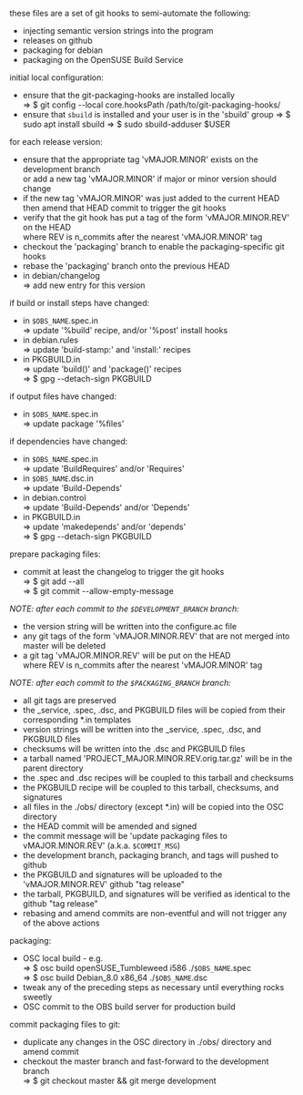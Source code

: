 
these files are a set of git hooks to semi-automate the following:

  * injecting semantic version strings into the program
  * releases on github
  * packaging for debian
  * packaging on the OpenSUSE Build Service


initial local configuration:

* ensure that the git-packaging-hooks are installed locally  
  => $ git config --local core.hooksPath /path/to/git-packaging-hooks/
* ensure that `sbuild` is installed and your user is in the 'sbuild' group
  => $ sudo apt install sbuild
  => $ sudo sbuild-adduser $USER


for each release version:

* ensure that the appropriate tag 'vMAJOR.MINOR' exists on the development branch  
  or add a new tag 'vMAJOR.MINOR' if major or minor version should change
* if the new tag 'vMAJOR.MINOR' was just added to the current HEAD  
  then amend that HEAD commit to trigger the git hooks
* verify that the git hook has put a tag of the form 'vMAJOR.MINOR.REV' on the HEAD  
  where REV is n_commits after the nearest 'vMAJOR.MINOR' tag
* checkout the 'packaging' branch to enable the packaging-specific git hooks
* rebase the 'packaging' branch onto the previous HEAD
* in debian/changelog  
  => add new entry for this version


if build or install steps have changed:

* in `$OBS_NAME`.spec.in  
  => update '%build' recipe, and/or '%post' install hooks
* in debian.rules  
  => update 'build-stamp:' and 'install:' recipes
* in PKGBUILD.in  
  => update 'build()' and 'package()' recipes  
  => $ gpg --detach-sign PKGBUILD


if output files have changed:

* in `$OBS_NAME`.spec.in  
  => update package '%files'


if dependencies have changed:

* in `$OBS_NAME`.spec.in  
  => update 'BuildRequires' and/or 'Requires'
* in `$OBS_NAME`.dsc.in  
  => update 'Build-Depends'
* in debian.control  
  => update 'Build-Depends' and/or 'Depends'
* in PKGBUILD.in  
  => update 'makedepends' and/or 'depends'  
  => $ gpg --detach-sign PKGBUILD


prepare packaging files:

* commit at least the changelog to trigger the git hooks  
  => $ git add --all  
  => $ git commit --allow-empty-message


_NOTE: after each commit to the `$DEVELOPMENT_BRANCH` branch:_

* the version string will be written into the configure.ac file
* any git tags of the form 'vMAJOR.MINOR.REV' that are not merged into master will be deleted
* a git tag 'vMAJOR.MINOR.REV' will be put on the HEAD  
  where REV is n_commits after the nearest 'vMAJOR.MINOR' tag


_NOTE: after each commit to the `$PACKAGING_BRANCH` branch:_

* all git tags are preserved
* the \_service, .spec, .dsc, and PKGBUILD files will be copied from their corresponding *.in templates
* version strings will be written into the \_service, .spec, .dsc, and PKGBUILD files
* checksums will be written into the .dsc and PKGBUILD files
* a tarball named 'PROJECT_MAJOR.MINOR.REV.orig.tar.gz' will be in the parent directory
* the .spec and .dsc recipes will be coupled to this tarball and checksums
* the PKGBUILD recipe will be coupled to this tarball, checksums, and signatures
* all files in the ./obs/ directory (except *.in) will be copied into the OSC directory
* the HEAD commit will be amended and signed
* the commit message will be 'update packaging files to vMAJOR.MINOR.REV' (a.k.a. `$COMMIT_MSG`)
* the development branch, packaging branch, and tags will pushed to github
* the PKGBUILD and signatures will be uploaded to the 'vMAJOR.MINOR.REV' github "tag release"
* the tarball, PKGBUILD, and signatures will be verified as identical to the github "tag release"
* rebasing and amend commits are non-eventful and will not trigger any of the above actions


packaging:

* OSC local build - e.g.  
  => $ osc build openSUSE_Tumbleweed i586   ./`$OBS_NAME`.spec  
  => $ osc build Debian_8.0          x86_64 ./`$OBS_NAME`.dsc
* tweak any of the preceding steps as necessary until everything rocks sweetly
* OSC commit to the OBS build server for production build


commit packaging files to git:

* duplicate any changes in the OSC directory in ./obs/ directory and amend commit
* checkout the master branch and fast-forward to the development branch  
  => $ git checkout master && git merge development
